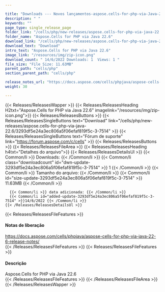 ```yaml
---

title: "Downloads --- Novos lançamentos-aspose.cells-for-php-via-Java-22.6"
description: " "
keywords: ""
page_type: single_release_page
folder_link: "/cells/php/new-releases/aspose.cells-for-php-via-java-22.6/"
folder_name: "Aspose.Cells for PHP via Java 22.6"
download_link: "/cells/php/new-releases/aspose.cells-for-php-via-java-22.6/3293df5e24a3ec806a5f06efaf819f5c-3-7514"
download_text: "Download"
intro_text: "Aspose.Cells for PHP via Java 22.6"
image_link: "/resources/img/zip-icon.png"
download_count: " 14/6/2022 Downloads: 1  Views: 1 "
file_size: "File Size: 11.63MB"
parent_path: "cells/php"
section_parent_path: "cells/php"

release_notes_url: "https://docs.aspose.com/cells/phpjava/aspose-cells-for-php-via-java-22-6-release-notes/"
weight: 30

---
```


{{< Releases/ReleasesWapper >}}
  {{< Releases/ReleasesHeading H2txt="Aspose.Cells for PHP via Java 22.6" imagelink="/resources/img/zip-icon.png">}}
  {{< Releases/ReleasesButtons >}}
    {{< Releases/ReleasesSingleButtons text="Download" link="/cells/php/new-releases/aspose.cells-for-php-via-java-22.6/3293df5e24a3ec806a5f06efaf819f5c-3-7514" >}}
    {{< Releases/ReleasesSingleButtons text="Fórum de suporte" link="https://forum.aspose.com/c/cells" >}}
  {{< Releases/ReleasesButtons >}}
  {{< Releases/ReleasesFileArea >}}
    {{< Releases/ReleasesHeading h4txt="Detalhes do arquivo">}}
    {{< Releases/ReleasesDetailsUl >}}
      {{< Common/li >}} Downloads: {{< /Common/li >}}
      {{< Common/li class="downloadcount" id="dwn-update-3293df5e24a3ec806a5f06efaf819f5c-3-7514" >}} 1 {{< /Common/li >}}
      {{< Common/li >}} Tamanho do arquivo: {{< /Common/li >}}
      {{< Common/li id="size-update-3293df5e24a3ec806a5f06efaf819f5c-3-7514" >}} 11.63MB {{< /Common/li >}}

      {{< Common/li >}} data adicionada: {{< /Common/li >}}
      {{< Common/li id="added-update-3293df5e24a3ec806a5f06efaf819f5c-3-7514" >}}14/6/2022 {{< /Common/li >}}
    {{< /Releases/ReleasesDetailsUl >}}

  {{< Releases/ReleasesFileFeatures >}}
      <h4>Notas de liberação</h4><div><a href='https://docs.aspose.com/cells/phpjava/aspose-cells-for-php-via-java-22-6-release-notes/'>https://docs.aspose.com/cells/phpjava/aspose-cells-for-php-via-java-22-6-release-notes/</a></div>
  {{< /Releases/ReleasesFileFeatures >}}
  {{< Releases/ReleasesFileFeatures >}}
      <h4>Descrição</h4><div class="HTMLDescription">Aspose.Cells for PHP via Java 22.6</div>
  {{< /Releases/ReleasesFileFeatures >}}
 {{< /Releases/ReleasesFileArea >}}
{{< /Releases/ReleasesWapper >}}


